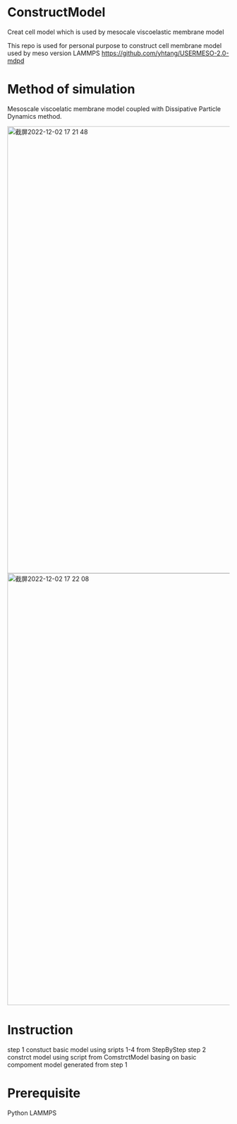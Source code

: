 # ConstructModel
Creat cell model which is used by mesocale viscoelastic membrane model

This repo is used for personal purpose to construct cell membrane model used by meso version LAMMPS https://github.com/yhtang/USERMESO-2.0-mdpd

# Method of simulation
Mesoscale viscoelatic membrane model coupled with Dissipative Particle Dynamics method.

<img width="1011" alt="截屏2022-12-02 17 21 48" src="https://user-images.githubusercontent.com/50223303/205248439-4f7a76da-bb52-4e55-8d79-745fb3c6431b.png">
<img width="977" alt="截屏2022-12-02 17 22 08" src="https://user-images.githubusercontent.com/50223303/205248496-4a6a6267-c7cf-4c6a-8490-78a93d925820.png">

# Instruction
step 1 constuct basic model using sripts 1-4 from StepByStep
step 2 constrct model using script from ComstrctModel basing on basic compoment model generated from step 1

# Prerequisite
Python
LAMMPS